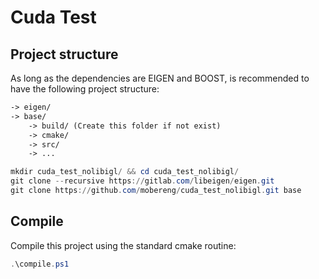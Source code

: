 # Cuda Test

## Project structure

As long as the dependencies are EIGEN and BOOST, is recommended to have the following project structure:

```md
-> eigen/
-> base/
    -> build/ (Create this folder if not exist)
    -> cmake/
    -> src/
    -> ...
```

```powershell
mkdir cuda_test_nolibigl/ && cd cuda_test_nolibigl/
git clone --recursive https://gitlab.com/libeigen/eigen.git
git clone https://github.com/mobereng/cuda_test_nolibigl.git base
```

## Compile

Compile this project using the standard cmake routine:

```powershell
.\compile.ps1
```
